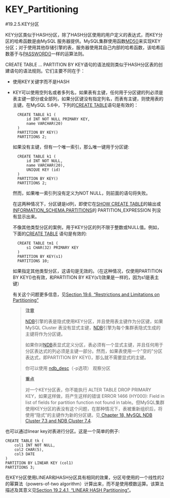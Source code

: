 # KEY_Partitioning

#19.2.5.KEY分区

KEY分区类似于HASH分区，除了HASH分区使用的用户定义的表达式，而KEY分区的哈希函数是由MySQL 服务器提供。MySQL集群使用函数[MD5()][12.13.00]来实现KEY分区；对于使用其他存储引擎的表，服务器使用其自己内部的哈希函数，该哈希函数基于与[PASSWORD()][12.13.00]一样的运算法则。

CREATE TABLE ... PARTITION BY KEY语句的语法规则类似于HASH分区表的创建语句的语法规则。它们主要不同在于：

- 使用KEY关键字而不是HASH

- KEY可以使用空列名或者多列名，如果表有主键，任何用于分区键的列必须是表主键一部分或全部列，如果分区键没有指定列名，而表有主键，则使用表的主键。在MySQL 5.6中，下列的[CREATE TABLE][13.01.17]语句是有效的：

		CREATE TABLE k1 (
			id INT NOT NULL PRIMARY KEY,
			name VARCHAR(20)
		)
		PARTITION BY KEY()
		PARTITIONS 2;

	如果没有主键，但有一个唯一索引，那么唯一键用于分区键:

	    CREATE TABLE k1 (
		    id INT NOT NULL,
		    name VARCHAR(20),
		    UNIQUE KEY (id)
	    )
	    PARTITION BY KEY()
	    PARTITIONS 2;

	然而，如果唯一索引列没有定义为NOT NULL，则前面的语句将失败。　　　　

	在这两种情况下，分区键是id列，即使它在[SHOW CREATE TABLE][13.07.05]的输出或[INFORMATION_SCHEMA.PARTITIONS][21.13.00]的 PARTITION_EXPRESSION 列没有显示出来。

	不像其他类型分区的案例，用于KEY分区的列不限于整数或NULL值。例如，下面的[CREATE TABLE][13.01.17] 语句是有效的:

	    CREATE TABLE tm1 (
	    	s1 CHAR(32) PRIMARY KEY
	    )
	    PARTITION BY KEY(s1)
	    PARTITIONS 10;

	如果指定其他类型分区，这语句是无效的。（在这种情况，仅使用PARTITION BY KEY()也有效，和PARTITION BY KEY(s1)效果是一样的，因为s1是表主键）

	有关这个问题更多信息，见[Section 19.6, “Restrictions and Limitations on Partitioning”](./19.06.00_Restrictions_and_Limitations_on_Partitioning.md)

	>**注意**
	>
	>[NDB][18.00.00]引擎的表是隐式使用KEY分区，并且使用表主键作为分区键，如果MySQL Cluster 表没有显式主键，[NDB][18.00.00]引擎为每个集群表隐式生成的主键将作为分区键。
	>
	>如果你对[NDB][18.00.00]表显式定义分区，表必须有一个显式主键，并且任何用于分区表达式的列必须是主键一部分。然而，如果表使用一个"空的"分区表达式，即PARTITION BY KEY()，那么就不需要显式的主键。
	>
	>你可以使用 [ndb_desc][18.04.10]（-p选项） 观察分区


	>**重点**
	>
	>对一个KEY分区表，你不能执行 ALTER TABLE DROP PRIMARY KEY，如果这样做，将产生这样的错误 ERROR 1466 (HY000): Field in list of fields for partition function not found in table。但MySQL集群使用KEY分区的表没有这个问题，在那种情况下，表被重新组织后，将使用“隐式”的主键作为新的分区键。见[ Chapter 18, MySQL NDB Cluster 7.3 and NDB Cluster 7.4][18.00.00].

也可以通过linear key对表进行分区。这是一个简单的例子:

    CREATE TABLE tk (
	    col1 INT NOT NULL,
	    col2 CHAR(5),
	    col3 DATE
    )
    PARTITION BY LINEAR KEY (col1)
    PARTITIONS 3;

在KEY分区使用LINEAR和HASH分区具有相同的效果，分区号使用的一个线性的2的幂算法（powers-of-two algorithm）计算出来，而不是使用模数运算。该算法描述及其意义见[Section 19.2.4.1, “LINEAR HASH Partitioning”](./19.02.04_HASH_Partitioning.md#19.2.4.1)。


[12.13.00]:../Chapter_12/12.13.00_Encryption_and_Compression_Functions.md
[13.01.17]:../Chapter_13/13.01.17_CREATE_TABLE_Syntax.md
[13.07.05]:../Chapter_13/13.07.05_SHOW_Syntax.md#/13.07.05.12
[18.00.00]:../Chapter_18/18.00.00_MySQL_Cluster_NDB_7.3.md
[18.04.10]:../Chapter_18/18.04.10_ndb\_desc_—_Describe_NDB_Tables.md
[21.13.00]:../Chapter_21/21.14.00_The_INFORMATION\_SCHEMA_PARTITIONS_Table.md